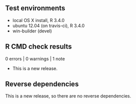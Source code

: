 ## Test environments
* local OS X install, R 3.4.0
* ubuntu 12.04 (on travis-ci), R 3.4.0
* win-builder (devel)

## R CMD check results

0 errors | 0 warnings | 1 note

* This is a new release.

## Reverse dependencies

This is a new release, so there are no reverse dependencies.


